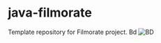 # java-filmorate
Template repository for Filmorate project.
Bd
![BD](https://github.com/github.com/S-Gilliver/java-filmorate/blob/main/BD-Filmorate.png)
